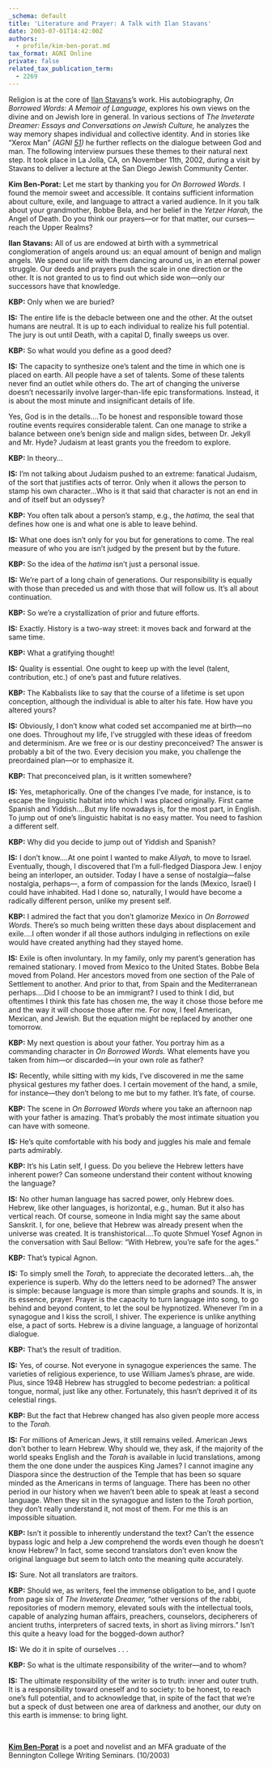```yaml
---
_schema: default
title: 'Literature and Prayer: A Talk with Ilan Stavans'
date: 2003-07-01T14:42:00Z
authors:
  - profile/kim-ben-porat.md
tax_format: AGNI Online
private: false
related_tax_publication_term:
  - 2269
---
```


Religion is at the core of [Ilan Stavans](/about/our-people/authors/ilan-stavans/)’s work. His autobiography, *On Borrowed Words: A Memoir of Language,* explores his own views on the divine and on Jewish lore in general. In various sections of *The Inveterate Dreamer: Essays and Conversations on Jewish Culture,* he analyzes the way memory shapes individual and collective identity. And in stories like “Xerox Man” *(AGNI [51](/about/the-journal/archive/agni-51/))* he further reflects on the dialogue between God and man. The following interview pursues these themes to their natural next step. It took place in La Jolla, CA, on November 11th, 2002, during a visit by Stavans to deliver a lecture at the San Diego Jewish Community Center.

**Kim Ben-Porat:** Let me start by thanking you for *On Borrowed Words.* I found the memoir sweet and accessible. It contains sufficient information about culture, exile, and language to attract a varied audience. In it you talk about your grandmother, Bobbe Bela, and her belief in the *Yetzer Harah,* the Angel of Death. Do you think our prayers—or for that matter, our curses—reach the Upper Realms?

**Ilan Stavans:** All of us are endowed at birth with a symmetrical conglomeration of angels around us: an equal amount of benign and malign angels. We spend our life with them dancing around us, in an eternal power struggle. Our deeds and prayers push the scale in one direction or the other. It is not granted to us to find out which side won—only our successors have that knowledge.

**KBP:** Only when we are buried?

**IS:** The entire life is the debacle between one and the other. At the outset humans are neutral. It is up to each individual to realize his full potential. The jury is out until Death, with a capital D, finally sweeps us over.

**KBP:** So what would you define as a good deed?

**IS:** The capacity to synthesize one’s talent and the time in which one is placed on earth. All people have a set of talents. Some of these talents never find an outlet while others do. The art of changing the universe doesn’t necessarily involve larger-than-life epic transformations. Instead, it is about the most minute and insignificant details of life.

Yes, God is in the details....To be honest and responsible toward those routine events requires considerable talent. Can one manage to strike a balance between one’s benign side and malign sides, between Dr. Jekyll and Mr. Hyde? Judaism at least grants you the freedom to explore.

**KBP:** In theory...

**IS:** I’m not talking about Judaism pushed to an extreme: fanatical Judaism, of the sort that justifies acts of terror. Only when it allows the person to stamp his own character...Who is it that said that character is not an end in and of itself but an odyssey?

**KBP:** You often talk about a person’s stamp, e.g., the *hatima,* the seal that defines how one is and what one is able to leave behind.

**IS:** What one does isn’t only for you but for generations to come. The real measure of who you are isn’t judged by the present but by the future.

**KBP:** So the idea of the *hatima* isn’t just a personal issue.

**IS:** We’re part of a long chain of generations. Our responsibility is equally with those than preceded us and with those that will follow us. It’s all about continuation.

**KBP:** So we’re a crystallization of prior and future efforts.

**IS:** Exactly. History is a two-way street: it moves back and forward at the same time.

**KBP:** What a gratifying thought\!

**IS:** Quality is essential. One ought to keep up with the level (talent, contribution, etc.) of one’s past and future relatives.

**KBP:** The Kabbalists like to say that the course of a lifetime is set upon conception, although the individual is able to alter his fate. How have you altered yours?

**IS:** Obviously, I don’t know what coded set accompanied me at birth—no one does. Throughout my life, I’ve struggled with these ideas of freedom and determinism. Are we free or is our destiny preconceived? The answer is probably a bit of the two. Every decision you make, you challenge the preordained plan—or to emphasize it.

**KBP:** That preconceived plan, is it written somewhere?

**IS:** Yes, metaphorically. One of the changes I’ve made, for instance, is to escape the linguistic habitat into which I was placed originally. First came Spanish and Yiddish....But my life nowadays is, for the most part, in English. To jump out of one’s linguistic habitat is no easy matter. You need to fashion a different self.

**KBP:** Why did you decide to jump out of Yiddish and Spanish?

**IS:** I don’t know....At one point I wanted to make *Aliyah,* to move to Israel. Eventually, though, I discovered that I’m a full-fledged Diaspora Jew. I enjoy being an interloper, an outsider. Today I have a sense of nostalgia—false nostalgia, perhaps—, a form of compassion for the lands (Mexico, Israel) I could have inhabited. Had I done so, naturally, I would have become a radically different person, unlike my present self.

**KBP:** I admired the fact that you don’t glamorize Mexico in *On Borrowed Words.* There’s so much being written these days about displacement and exile....I often wonder if all those authors indulging in reflections on exile would have created anything had they stayed home.

**IS:** Exile is often involuntary. In my family, only my parent’s generation has remained stationary. I moved from Mexico to the United States. Bobbe Bela moved from Poland. Her ancestors moved from one section of the Pale of Settlement to another. And prior to that, from Spain and the Mediterranean perhaps....Did I choose to be an immigrant? I used to think I did, but oftentimes I think this fate has chosen me, the way it chose those before me and the way it will choose those after me. For now, I feel American, Mexican, and Jewish. But the equation might be replaced by another one tomorrow.

**KBP:** My next question is about your father. You portray him as a commanding character in *On Borrowed Words.* What elements have you taken from him—or discarded—in your own role as father?

**IS:** Recently, while sitting with my kids, I’ve discovered in me the same physical gestures my father does. I certain movement of the hand, a smile, for instance—they don’t belong to me but to my father. It’s fate, of course.

**KBP:** The scene in *On Borrowed Words* where you take an afternoon nap with your father is amazing. That’s probably the most intimate situation you can have with someone.

**IS:** He’s quite comfortable with his body and juggles his male and female parts admirably.

**KBP:** It’s his Latin self, I guess. Do you believe the Hebrew letters have inherent power? Can someone understand their content without knowing the language?

**IS:** No other human language has sacred power, only Hebrew does. Hebrew, like other languages, is horizontal, e.g., human. But it also has vertical reach. Of course, someone in India might say the same about Sanskrit. I, for one, believe that Hebrew was already present when the universe was created. It is transhistorical....To quote Shmuel Yosef Agnon in the conversation with Saul Bellow: “With Hebrew, you’re safe for the ages.”

**KBP:** That’s typical Agnon.

**IS:** To simply smell the *Torah,* to appreciate the decorated letters...ah, the experience is superb. Why do the letters need to be adorned? The answer is simple: because language is more than simple graphs and sounds. It is, in its essence, prayer. Prayer is the capacity to turn language into song, to go behind and beyond content, to let the soul be hypnotized. Whenever I’m in a synagogue and I kiss the scroll, I shiver. The experience is unlike anything else, a pact of sorts. Hebrew is a divine language, a language of horizontal dialogue.

**KBP:** That’s the result of tradition.

**IS:** Yes, of course. Not everyone in synagogue experiences the same. The varieties of religious experience, to use William James’s phrase, are wide. Plus, since 1948 Hebrew has struggled to become pedestrian: a political tongue, normal, just like any other. Fortunately, this hasn’t deprived it of its celestial rings.

**KBP:** But the fact that Hebrew changed has also given people more access to the *Torah.*

**IS:** For millions of American Jews, it still remains veiled. American Jews don’t bother to learn Hebrew. Why should we, they ask, if the majority of the world speaks English and the *Torah* is available in lucid translations, among them the one done under the auspices King James? I cannot imagine any Diaspora since the destruction of the Temple that has been so square minded as the Americans in terms of language. There has been no other period in our history when we haven’t been able to speak at least a second language. When they sit in the synagogue and listen to the *Torah* portion, they don’t really understand it, not most of them. For me this is an impossible situation.

**KBP:** Isn’t it possible to inherently understand the text? Can’t the essence bypass logic and help a Jew comprehend the words even though he doesn’t know Hebrew? In fact, some second translators don’t even know the original language but seem to latch onto the meaning quite accurately.

**IS:** Sure. Not all translators are traitors.

**KBP:** Should we, as writers, feel the immense obligation to be, and I quote from page six of *The Inveterate Dreamer,* “other versions of the rabbi, repositories of modern memory, elevated souls with the intellectual tools, capable of analyzing human affairs, preachers, counselors, decipherers of ancient truths, interpreters of sacred texts, in short as living mirrors.” Isn’t this quite a heavy load for the bogged-down author?

**IS:** We do it in spite of ourselves . . .

**KBP:** So what is the ultimate responsibility of the writer—and to whom?

**IS:** The ultimate responsibility of the writer is to truth: inner and outer truth. It is a responsibility toward oneself and to society: to be honest, to reach one’s full potential, and to acknowledge that, in spite of the fact that we’re but a speck of dust between one area of darkness and another, our duty on this earth is immense: to bring light.

&nbsp;

**[Kim Ben-Porat](/about/our-people/authors/kim-ben-porat/)** is a poet and novelist and an MFA graduate of the Bennington College Writing Seminars. (10/2003)
